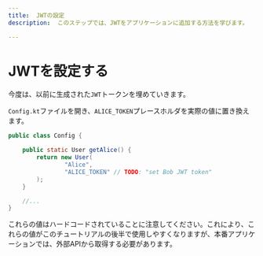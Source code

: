 ```yaml
---
title:  JWTの設定
description:  このステップでは、JWTをアプリケーションに追加する方法を学びます。

---
```


JWTを設定する
========

今度は、以前に生成された`JWT`トークンを埋めていきます。

`Config.kt`ファイルを開き、`ALICE_TOKEN`プレースホルダを実際の値に置き換えます。

```java
public class Config {

    public static User getAlice() {
        return new User(
                "Alice",
                "ALICE_TOKEN" // TODO: "set Bob JWT token"
        );
    }

    //...
}
```

これらの値はハードコードされていることに注意してください。これにより、これらの値がこのチュートリアルの後半で使用しやすくなりますが、本番アプリケーションでは、外部APIから取得する必要があります。

